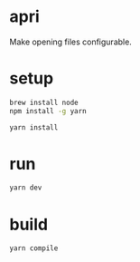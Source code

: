 # apri

Make opening files configurable.

# setup

```sh
brew install node
npm install -g yarn
```

```sh
yarn install
```

# run

```sh
yarn dev
```

# build

```sh
yarn compile
```
